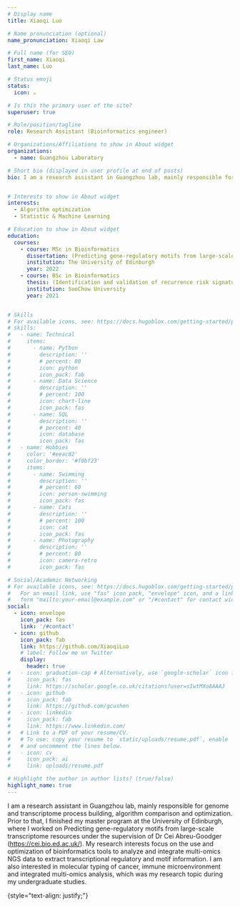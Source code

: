 ```yaml
---
# Display name
title: Xiaoqi Luo

# Name pronunciation (optional)
name_pronunciation: Xiaoqi Law

# Full name (for SEO)
first_name: Xiaoqi
last_name: Luo

# Status emoji
status:
  icon: ☕️

# Is this the primary user of the site? 
superuser: true

# Role/position/tagline
role: Research Assistant (Bioinformatics engineer)

# Organizations/Affiliations to show in About widget
organizations:
  - name: Guangzhou Laboratory

# Short bio (displayed in user profile at end of posts)
bio: I am a research assistant in Guangzhou lab, mainly responsible for genome and transcriptome process building, algorithm comparison and optimization. Prior to that, I finished my master program at the University of Edinburgh, where I worked on Predicting gene-regulatory motifs from large-scale transcriptome resources under the supervision of Dr Cei Abreu-Goodger (https://cei.bio.ed.ac.uk/). My research interests focus on the use and optimization of bioinformatics tools to analyze and integrate multi-omics NGS data to extract transcriptional regulatory and motif information. I am also interested in molecular typing of cancer, immune microenvironment and integrated multi-omics analysis, which was my research topic during my undergraduate studies.


# Interests to show in About widget
interests:
  - Algorithm optimization
  - Statistic & Machine Learning

# Education to show in About widget
education:
  courses:
    - course: MSc in Bioinformatics 
      dissertation: (Predicting gene-regulatory motifs from large-scale transcriptome resources)
      institution: The University of Edinburgh
      year: 2022
    - course: BSc in Bioinformatics 
      thesis: (Identification and validation of recurrence risk signature model of esophageal squamous cell carcinoma)
      institution: SooChow University
      year: 2021


# Skills
# For available icons, see: https://docs.hugoblox.com/getting-started/page-builder/#icons
# skills:
#   - name: Technical
#     items:
#       - name: Python
#         description: ''
#         # percent: 80
#         icon: python
#         icon_pack: fab
#       - name: Data Science
#         description: ''
#         # percent: 100
#         icon: chart-line
#         icon_pack: fas
#       - name: SQL
#         description: ''
#         # percent: 40
#         icon: database
#         icon_pack: fas
#   - name: Hobbies
#     color: '#eeac02'
#     color_border: '#f0bf23'
#     items:
#       - name: Swimming
#         description: ''
#         # percent: 60
#         icon: person-swimming
#         icon_pack: fas
#       - name: Cats
#         description: ''
#         # percent: 100
#         icon: cat
#         icon_pack: fas
#       - name: Photography
#         description: ''
#         # percent: 80
#         icon: camera-retro
#         icon_pack: fas

# Social/Academic Networking
# For available icons, see: https://docs.hugoblox.com/getting-started/page-builder/#icons
#   For an email link, use "fas" icon pack, "envelope" icon, and a link in the
#   form "mailto:your-email@example.com" or "/#contact" for contact widget.
social:
  - icon: envelope
    icon_pack: fas
    link: '/#contact'
  - icon: github
    icon_pack: fab
    link: https://github.com/XiaoqiLuo
    # label: Follow me on Twitter
    display:
      header: true
#   - icon: graduation-cap # Alternatively, use `google-scholar` icon from `ai` icon pack
#     icon_pack: fas
#     link: https://scholar.google.co.uk/citations?user=sIwtMXoAAAAJ
#   - icon: github
#     icon_pack: fab
#     link: https://github.com/gcushen
#   - icon: linkedin
#     icon_pack: fab
#     link: https://www.linkedin.com/ 
#   # Link to a PDF of your resume/CV.
#   # To use: copy your resume to `static/uploads/resume.pdf`, enable `ai` icons in `params.yaml`,
#   # and uncomment the lines below.
#   - icon: cv
#     icon_pack: ai
#     link: uploads/resume.pdf

# Highlight the author in author lists? (true/false)
highlight_name: true
---
```

I am a research assistant in Guangzhou lab, mainly responsible for genome and transcriptome process building, algorithm comparison and optimization. Prior to that, I finished my master program at the University of Edinburgh, where I worked on Predicting gene-regulatory motifs from large-scale transcriptome resources under the supervision of Dr Cei Abreu-Goodger (https://cei.bio.ed.ac.uk/). My research interests focus on the use and optimization of bioinformatics tools to analyze and integrate multi-omics NGS data to extract transcriptional regulatory and motif information. I am also interested in molecular typing of cancer, immune microenvironment and integrated multi-omics analysis, which was my research topic during my undergraduate studies.

{style="text-align: justify;"}
